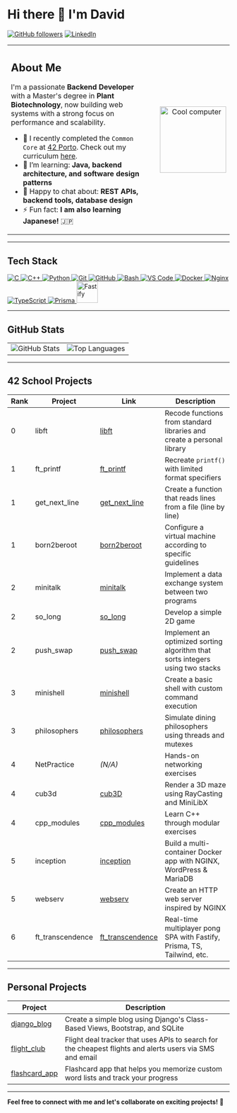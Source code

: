 # Hi there 👋 I'm David

[![GitHub followers](https://img.shields.io/github/followers/damachad?label=Follow&style=social)](https://github.com/damachad)
[![LinkedIn](https://img.shields.io/badge/LinkedIn-blue?logo=linkedin&logoColor=white)](https://linkedin.com/in/david-correia-15340185)

<div align="center">

<table>
  <tr>
    <td style="min-width: 200px; max-width: 500px; padding-right: 20px; vertical-align: top;">

<h2>About Me</h2>

I'm a passionate <strong>Backend Developer</strong> with a Master's degree in <strong>Plant Biotechnology</strong>, now building web systems with a strong focus on performance and scalability.

<ul>
  <li>🔭 I recently completed the <code>Common Core</code> at <a href="https://www.42porto.com/">42 Porto</a>. Check out my curriculum <a href="https://github.com/damachad/42_common_core">here</a>.</li>
  <li>🌱 I’m learning: <strong>Java, backend architecture, and software design patterns</strong></li>
  <li>💬 Happy to chat about: <strong>REST APIs, backend tools, database design</strong></li>
  <li>⚡ Fun fact: <strong>I am also learning Japanese!</strong> 🇯🇵</li>
</ul>
    </td>
    <td style="vertical-align: middle; text-align: center;">
      <a href="https://media0.giphy.com/media/v1.Y2lkPTc5MGI3NjExMXZpdmN4cjRiMzZkZHVkdW51ejEyenBncG04c3VjcmdlMnVtcjgyOCZlcD12MV9pbnRlcm5hbF9naWZfYnlfaWQmY3Q9cw/DVzgDqMj7B6KxFWTlL/giphy.gif" >
        <img src="https://media0.giphy.com/media/v1.Y2lkPTc5MGI3NjExMXZpdmN4cjRiMzZkZHVkdW51ejEyenBncG04c3VjcmdlMnVtcjgyOCZlcD12MV9pbnRlcm5hbF9naWZfYnlfaWQmY3Q9cw/DVzgDqMj7B6KxFWTlL/giphy.gif" alt="Cool computer" style="max-width: 100%; height: auto;" width="150">
      </a>
    </td>
  </tr>
</table>

</div>

---

## Tech Stack

<p>
  <a href="https://www.c-language.org/" >
    <img src="https://skillicons.dev/icons?i=c" alt="C" />
  </a>
  <a href="https://cplusplus.com/doc/tutorial/" >
    <img src="https://skillicons.dev/icons?i=cpp" alt="C++" />
  </a>
  <a href="https://www.python.org/" >
    <img src="https://skillicons.dev/icons?i=python" alt="Python" />
  </a>
  <a href="https://git-scm.com/" >
    <img src="https://skillicons.dev/icons?i=git" alt="Git" />
  </a>
  <a href="https://github.com/" >
    <img src="https://skillicons.dev/icons?i=github" alt="GitHub" />
  </a>
  <a href="https://www.gnu.org/software/bash/" >
    <img src="https://skillicons.dev/icons?i=bash" alt="Bash" />
  </a>
  <a href="https://code.visualstudio.com/" >
    <img src="https://skillicons.dev/icons?i=vscode" alt="VS Code" />
  </a>
  <a href="https://www.docker.com/" >
    <img src="https://skillicons.dev/icons?i=docker" alt="Docker" />
  </a>
  <a href="https://nginx.org/en/" >
    <img src="https://skillicons.dev/icons?i=nginx" alt="Nginx" />
  </a>
  <a href="https://www.typescriptlang.org/" >
    <img src="https://skillicons.dev/icons?i=typescript" alt="TypeScript" />
  </a>
  <a href="https://www.prisma.io/" >
    <img src="https://skillicons.dev/icons?i=prisma" alt="Prisma" />
  </a>
  <a href="https://fastify.dev/" >
    <img src="https://avatars.githubusercontent.com/u/24939410?s=200&v=4" alt="Fastify" style="height: 48px;" />
  </a>
</p>

---

## GitHub Stats
<table>
  <tr>
    <td>
       <img src="https://github-readme-stats.vercel.app/api?username=damachad&count_private=true&show_icons=true&theme=transparent&rank_icon=github&hide=issues,contribs&show=reviews,prs_merged,prs_merged_percentage" alt="GitHub Stats" />
    </td>
    <td>
  <img src="https://github-readme-stats.vercel.app/api/top-langs/?username=damachad&layout=compact&theme=transparent" alt="Top Languages" />
    </td>
  </tr>
</table>

---
## 42 School Projects

| Rank | Project | Link | Description |
|--------|------------|--------|----------------|
| 0 | libft | [libft](https://github.com/damachad/42_libft) | Recode functions from standard libraries and create a personal library |
| 1 | ft_printf | [ft_printf](https://github.com/damachad/42_ft_printf) | Recreate `printf()` with limited format specifiers |
| 1 | get_next_line | [get_next_line](https://github.com/damachad/42_get_next_line) | Create a function that reads lines from a file (line by line) |
| 1 | born2beroot | [born2beroot](https://github.com/damachad/42_Born2beRoot) | Configure a virtual machine according to specific guidelines |
| 2 | minitalk | [minitalk](https://github.com/damachad/42_minitalk) | Implement a data exchange system between two programs |
| 2 | so_long | [so_long](https://github.com/damachad/42_so_long) | Develop a simple 2D game |
| 2 | push_swap | [push_swap](https://github.com/damachad/42_push_swap) | Implement an optimized sorting algorithm that sorts integers using two stacks |
| 3 | minishell | [minishell](https://github.com/damachad/42_minishell) | Create a basic shell with custom command execution |
| 3 | philosophers | [philosophers](https://github.com/damachad/42_philosophers) | Simulate dining philosophers using threads and mutexes |
| 4 | NetPractice | *(N/A)* | Hands-on networking exercises |
| 4 | cub3d | [cub3D](https://github.com/damachad/42_cub3d) | Render a 3D maze using RayCasting and MiniLibX |
| 4 | cpp_modules | [cpp_modules](https://github.com/damachad/42_cpp_modules) | Learn C++ through modular exercises |
| 5 | inception | [inception](https://github.com/damachad/42_inception) | Build a multi-container Docker app with NGINX, WordPress & MariaDB |
| 5 | webserv | [webserv](https://github.com/damachad/42_webserv) | Create an HTTP web server inspired by NGINX |
| 6 | ft_transcendence | [ft_transcendence](https://github.com/miguelsrmv/42Porto-Transcendence) | Real-time multiplayer pong SPA with Fastify, Prisma, TS, Tailwind, etc. |

---
## Personal Projects
| Project | Description |
|------------|-------------------------|
| [django_blog](https://github.com/damachad/django_blog) | Create a simple blog using Django's Class-Based Views, Bootstrap, and SQLite |
|[flight_club](https://github.com/damachad/Python_100_days_of_code/tree/main/Day%20039%20and%2040%20-%20Flight%20Club)| Flight deal tracker that uses APIs to search for the cheapest flights and alerts users via SMS and email|
|[flashcard_app](https://github.com/damachad/Python_100_days_of_code/tree/main/Day%20031%20-%20flashcard%20app)|Flashcard app that helps you memorize custom word lists and track your progress|

---

**Feel free to connect with me and let's collaborate on exciting projects!** 🌟   
